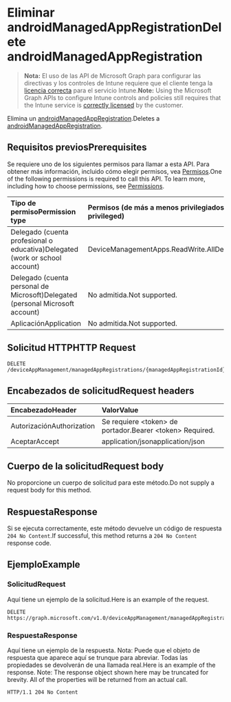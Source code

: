 # <a name="delete-androidmanagedappregistration"></a><span data-ttu-id="99768-101">Eliminar androidManagedAppRegistration</span><span class="sxs-lookup"><span data-stu-id="99768-101">Delete androidManagedAppRegistration</span></span>

> <span data-ttu-id="99768-102">**Nota:** El uso de las API de Microsoft Graph para configurar las directivas y los controles de Intune requiere que el cliente tenga la [licencia correcta](https://go.microsoft.com/fwlink/?linkid=839381) para el servicio Intune.</span><span class="sxs-lookup"><span data-stu-id="99768-102">**Note:** Using the Microsoft Graph APIs to configure Intune controls and policies still requires that the Intune service is [correctly licensed](https://go.microsoft.com/fwlink/?linkid=839381) by the customer.</span></span>

<span data-ttu-id="99768-103">Elimina un [androidManagedAppRegistration](../resources/intune_mam_androidmanagedappregistration.md).</span><span class="sxs-lookup"><span data-stu-id="99768-103">Deletes a [androidManagedAppRegistration](../resources/intune_mam_androidmanagedappregistration.md).</span></span>
## <a name="prerequisites"></a><span data-ttu-id="99768-104">Requisitos previos</span><span class="sxs-lookup"><span data-stu-id="99768-104">Prerequisites</span></span>
<span data-ttu-id="99768-p101">Se requiere uno de los siguientes permisos para llamar a esta API. Para obtener más información, incluido cómo elegir permisos, vea [Permisos](../../../concepts/permissions_reference.md).</span><span class="sxs-lookup"><span data-stu-id="99768-p101">One of the following permissions is required to call this API. To learn more, including how to choose permissions, see [Permissions](../../../concepts/permissions_reference.md).</span></span>

|<span data-ttu-id="99768-107">Tipo de permiso</span><span class="sxs-lookup"><span data-stu-id="99768-107">Permission type</span></span>|<span data-ttu-id="99768-108">Permisos (de más a menos privilegiados)</span><span class="sxs-lookup"><span data-stu-id="99768-108">Permissions (from most to least privileged)</span></span>|
|:---|:---|
|<span data-ttu-id="99768-109">Delegado (cuenta profesional o educativa)</span><span class="sxs-lookup"><span data-stu-id="99768-109">Delegated (work or school account)</span></span>|<span data-ttu-id="99768-110">DeviceManagementApps.ReadWrite.All</span><span class="sxs-lookup"><span data-stu-id="99768-110">DeviceManagementApps.ReadWrite.All</span></span>|
|<span data-ttu-id="99768-111">Delegado (cuenta personal de Microsoft)</span><span class="sxs-lookup"><span data-stu-id="99768-111">Delegated (personal Microsoft account)</span></span>|<span data-ttu-id="99768-112">No admitida.</span><span class="sxs-lookup"><span data-stu-id="99768-112">Not supported.</span></span>|
|<span data-ttu-id="99768-113">Aplicación</span><span class="sxs-lookup"><span data-stu-id="99768-113">Application</span></span>|<span data-ttu-id="99768-114">No admitida.</span><span class="sxs-lookup"><span data-stu-id="99768-114">Not supported.</span></span>|

## <a name="http-request"></a><span data-ttu-id="99768-115">Solicitud HTTP</span><span class="sxs-lookup"><span data-stu-id="99768-115">HTTP Request</span></span>
<!-- {
  "blockType": "ignored"
}
-->
``` http
DELETE /deviceAppManagement/managedAppRegistrations/{managedAppRegistrationId}
```

## <a name="request-headers"></a><span data-ttu-id="99768-116">Encabezados de solicitud</span><span class="sxs-lookup"><span data-stu-id="99768-116">Request headers</span></span>
|<span data-ttu-id="99768-117">Encabezado</span><span class="sxs-lookup"><span data-stu-id="99768-117">Header</span></span>|<span data-ttu-id="99768-118">Valor</span><span class="sxs-lookup"><span data-stu-id="99768-118">Value</span></span>|
|:---|:---|
|<span data-ttu-id="99768-119">Autorización</span><span class="sxs-lookup"><span data-stu-id="99768-119">Authorization</span></span>|<span data-ttu-id="99768-120">Se requiere &lt;token&gt; de portador.</span><span class="sxs-lookup"><span data-stu-id="99768-120">Bearer &lt;token&gt; Required.</span></span>|
|<span data-ttu-id="99768-121">Aceptar</span><span class="sxs-lookup"><span data-stu-id="99768-121">Accept</span></span>|<span data-ttu-id="99768-122">application/json</span><span class="sxs-lookup"><span data-stu-id="99768-122">application/json</span></span>|

## <a name="request-body"></a><span data-ttu-id="99768-123">Cuerpo de la solicitud</span><span class="sxs-lookup"><span data-stu-id="99768-123">Request body</span></span>
<span data-ttu-id="99768-124">No proporcione un cuerpo de solicitud para este método.</span><span class="sxs-lookup"><span data-stu-id="99768-124">Do not supply a request body for this method.</span></span>

## <a name="response"></a><span data-ttu-id="99768-125">Respuesta</span><span class="sxs-lookup"><span data-stu-id="99768-125">Response</span></span>
<span data-ttu-id="99768-126">Si se ejecuta correctamente, este método devuelve un código de respuesta `204 No Content`.</span><span class="sxs-lookup"><span data-stu-id="99768-126">If successful, this method returns a `204 No Content` response code.</span></span>

## <a name="example"></a><span data-ttu-id="99768-127">Ejemplo</span><span class="sxs-lookup"><span data-stu-id="99768-127">Example</span></span>
### <a name="request"></a><span data-ttu-id="99768-128">Solicitud</span><span class="sxs-lookup"><span data-stu-id="99768-128">Request</span></span>
<span data-ttu-id="99768-129">Aquí tiene un ejemplo de la solicitud.</span><span class="sxs-lookup"><span data-stu-id="99768-129">Here is an example of the request.</span></span>
``` http
DELETE https://graph.microsoft.com/v1.0/deviceAppManagement/managedAppRegistrations/{managedAppRegistrationId}
```

### <a name="response"></a><span data-ttu-id="99768-130">Respuesta</span><span class="sxs-lookup"><span data-stu-id="99768-130">Response</span></span>
<span data-ttu-id="99768-p102">Aquí tiene un ejemplo de la respuesta. Nota: Puede que el objeto de respuesta que aparece aquí se trunque para abreviar. Todas las propiedades se devolverán de una llamada real.</span><span class="sxs-lookup"><span data-stu-id="99768-p102">Here is an example of the response. Note: The response object shown here may be truncated for brevity. All of the properties will be returned from an actual call.</span></span>
``` http
HTTP/1.1 204 No Content
```



